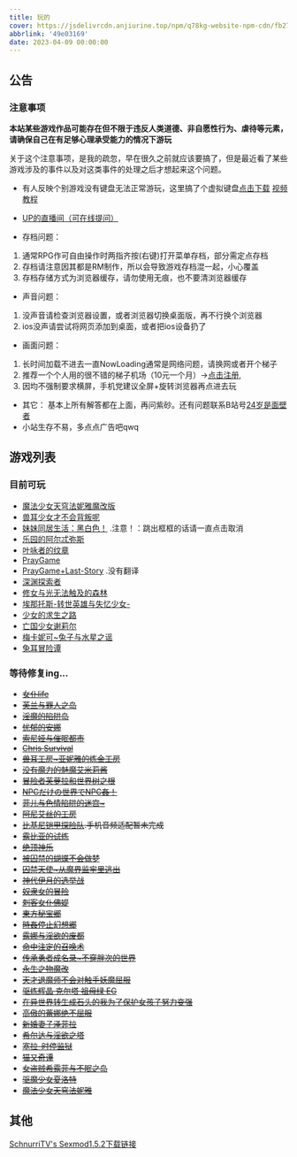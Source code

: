 ```yaml
---
title: 玩的
cover: https://jsdelivrcdn.anjiurine.top/npm/q78kg-website-npm-cdn/fb27a46f-58f3-4c40-ba84-fdf9cf8ac528.jpg
abbrlink: '49e03169'
date: 2023-04-09 00:00:00
---
```


## 公告

### 注意事项

**本站某些游戏作品可能存在但不限于违反人类道德、非自愿性行为、虐待等元素，请确保自己在有足够心理承受能力的情况下游玩**

关于这个注意事项，是我的疏忽，早在很久之前就应该要搞了，但是最近看了某些游戏涉及的事件以及对这类事件的处理之后才想起来这个问题。

*  有人反映个别游戏没有键盘无法正常游玩，这里搞了个虚拟键盘[点击下载](https://wwm.lanzouy.com/ix1TA09muc9i) [视频教程](https://www.bilibili.com/video/BV1rY4y1c7gF?spm_id_from=333.999.list.card_archive.click&vd_source=801795c39b69f97463626c47636619c6)

*  [UP的直播间（可在线提问）](https://live.bilibili.com/h5/25002061)
*  存档问题：
1. 通常RPG作可自由操作时两指齐按(右键)打开菜单存档，部分需定点存档
2. 存档请注意因其都是RM制作，所以会导致游戏存档混一起，小心覆盖
3. 存档存储方式为浏览器缓存，请勿使用无痕，也不要清浏览器缓存

* 声音问题：
1. 没声音请检查浏览器设置，或者浏览器切换桌面版，再不行换个浏览器
2. ios没声请尝试将网页添加到桌面，或者把ios设备扔了

* 画面问题：
1. 长时间加载不进去一直NowLoading通常是网络问题，请换网或者开个梯子
2. 推荐一个个人用的很不错的梯子机场（10元一个月）→[点击注册](https://www.efcloud.net/#/register?code=51iZI5KU),
3. 因均不强制要求横屏，手机党建议全屏+旋转浏览器再点进去玩

* 其它：
基本上所有解答都在上面，再问紫砂。还有问题联系B站号[24岁是面壁者](https://space.bilibili.com/383769313/)
*  小站生存不易，多点点广告吧qwq

## 游戏列表

### 目前可玩

*  [魔法少女天穹法妮雅魔改版](https://magical-girl-celesphonia-extension.amemei-lists.top/)
*  [兽耳少女才不会背叛呢](https://fox-girls-never-play-dirty.amemei-lists.top/)
*  [妹妹同居生活：黑白色！](https://msh.amemei-lists.top/) .注意！：跳出框框的话请一直点击取消
*  [乐园的阿尔忒弥斯](https://ark-of-artemis.amemei-lists.top/)
*  [叶咏者的纹章](https://leafsinger.amemei-lists.top/)
*  [PrayGame](https://praygame.amemei-lists.top/)
*  [PrayGame+Last-Story](https://praygame-last-story.amemei-lists.top/) .没有翻译
*  [深渊探索者](https://explorers-of-the-abyss.amemei-lists.top/)
*  [修女与光无法触及的森林](https://xnygwfcjdsl.amemei-lists.top/)
*  [埃那托斯-转世英雄与失忆少女-](https://enatus-radi.amemei-lists.top/)
*  [少女的求生之路](https://sndqszl.amemei-lists.top/)
*  [亡国少女谢莉尔](https://belial-red.amemei-lists.top/)
*  [梅卡妮可~兔子与水星之谣](https://mechanica.amemei-lists.top/)
*  [兔耳冒险谭](https://trmxt.amemei-lists.top/)

### 等待修复ing...

*  <del>[女仆life](https://Amemei-Lists.top/MaidLife/)</del>
*  <del>[芙兰与罪人之岛](https://Amemei-Lists.top/FuranToZaininNoSima/index.html)</del>
*  <del>[淫魔的陷阱岛](https://Amemei-Lists.top/TrapIsland/index.html)</del>
*  <del>[忧郁的安娜](https://Amemei-Lists.top/melancholianna/index.html)</del>
*  <del>[索尼娅与催眠都市](https://Amemei-Lists.top/HypnoticCity/index.html)</del>
*  <del>[Chris Survival](https://Amemei-Lists.top/ChrisSurvival/index.html)</del>
*  <del>[兽耳工房~亚妮雅的炼金工房](https://Amemei-Lists.top/AnimalEarWorkshop/index.html)</del>
*  <del>[没有魔力的魅魔艾米莉酱](https://Amemei-Lists.top/Emily/index.html)</del>
*  <del>[冒险者芙萝拉和世界树之根](https://Amemei-Lists.top/Yggdrasill/index.html)</del>
*  <del>[NPCだけの世界でNPC姦！](https://Amemei-Lists.top/NPC/index.html)</del>
*  <del>[菲儿与色情陷阱的迷宫~](https://Amemei-Lists.top/GUARDIANSTRAP/index.html)</del>
*  <del>[阿尼艾丝的工房](https://Amemei-Lists.top/Anies/index.html)</del>
*  <del>[比基尼铠甲探险队](https://Amemei-Lists.top/BikiniArmor/index.html).手机音频适配暂未完成</del>
*  <del>[露比亚的试炼](https://Amemei-Lists.top/Rubia/index.html)</del>
*  <del>[绝顶神乐](https://Amemei-Lists.top/Kagura/)</del>
*  <del>[被囚禁的蝴蝶不会做梦](https://Amemei-Lists.top/butterfly/)</del>
*  <del>[囚禁天使~从魔界监牢里逃出](https://Amemei-Lists.top/ImprisonedAngel/)</del>
*  <del>[神代伊月的选举战](https://Amemei-Lists.top/Electoralwarfare/)</del>
*  <del>[奴隶女的冒险](https://Amemei-Lists.top/slave/)</del>
*  <del>[刺客女仆佛媞](https://Amemei-Lists.top/Assassinmaid/)</del>
*  <del>[東方秘宝郷](https://Amemei-Lists.top/SecretTreasureTownship/)</del>
*  <del>[時姦停止幻想郷](https://Amemei-Lists.top/THEWorld/)</del>
*  <del>[露娜与淫欲的废都](https://Amemei-Lists.top/LNYYYDFD)</del>
*  <del>[命中注定的召唤术](https://Amemei-Lists.top/MZZDDZHS)</del>
*  <del>[传承勇者成名录~不穿胖次的世界](https://Amemei-Lists.top/CCYZCMLBCPCDSJ)</del>
*  <del>[永生之物魔改](https://Amemei-Lists.top/Ambrosia/)</del>
*  <del>[天才退魔师不会对触手妖魔屈服](https://Amemei-Lists.top/TCTMSBHDCSYMQF)</del>
*  <del>[驱炼辉晶 克尔塔 祖母绿 EG](https://Amemei-Lists.top/QLHJKRTZMLEG)</del>
*  <del>[在异世界转生成石头的我为了保护女孩子努力变强](https://Amemei-Lists.top/ZYSJZSWSTDWWLBHNHZNLBQ/)</del>
*  <del>[高傲的蕾娜绝不屈服](https://Amemei-Lists.top/GADLNJBQF/)</del>
*  <del>[新婚妻子泽菲拉](https://Amemei-Lists.top/Zefira/)</del>
*  <del>[希尔达与淫欲之塔](https://Amemei-Lists.top/XEDYYYZT/)</del>
*  <del>[塞拉-时停监狱](https://Amemei-Lists.top/SLSTJY/)</del>
*  <del>[猫又奇谭](https://Amemei-Lists.top/MYQT/)</del>
*  <del>[女盗贼希露菲与不眠之岛](https://Amemei-Lists.top/Sylphy-and-the-Sleepless-Island/)</del>
*  <del>[驱魔少女夏洛特](https://Amemei-Lists.top/ExorcistCharlotte/)</del>
*  <del>[魔法少女天穹法妮雅](https://Amemei-Lists.top/Magical-Girl-Celesphonia/)</del>

## 其他

[SchnurriTV's Sexmod1.5.2下载链接](https://www.file4.net/f-1xxP)
